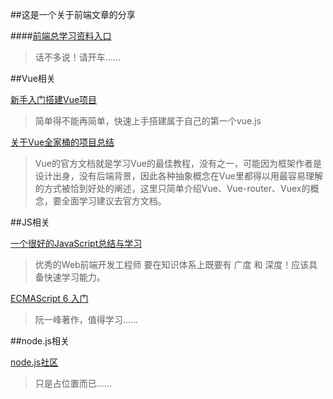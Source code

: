 ##这是一个关于前端文章的分享

####[前端总学习资料入口](https://segmentfault.com/a/1190000010880049)
>话不多说！请开车……

##Vue相关

[新手入门搭建Vue项目](https://segmentfault.com/a/1190000007663659)
>简单得不能再简单，快速上手搭建属于自己的第一个vue.js

[关于Vue全家桶的项目总结](https://refined-x.com/2017/06/13/Vue%E5%85%A8%E5%AE%B6%E6%A1%B6%E5%AE%9E%E8%B7%B5%E9%A1%B9%E7%9B%AE%E6%80%BB%E7%BB%93/)
>Vue的官方文档就是学习Vue的最佳教程，没有之一，可能因为框架作者是设计出身，没有后端背景，因此各种抽象概念在Vue里都得以用最容易理解的方式被恰到好处的阐述，这里只简单介绍Vue、Vue-router、Vuex的概念，要全面学习建议去官方文档。

##JS相关

[一个很好的JavaScript总结与学习](https://blog.csdn.net/forever_yq/article/details/49101069)
>优秀的Web前端开发工程师 要在知识体系上既要有 广度 和 深度！应该具备快速学习能力。

[ECMAScript 6 入门](http://es6.ruanyifeng.com/?search=import&x=0&y=0#docs/module#export-default-%E5%91%BD%E4%BB%A4)
>阮一峰著作，值得学习……

##node.js相关

[node.js社区](https://cnodejs.org/getstart)
>只是占位置而已……



